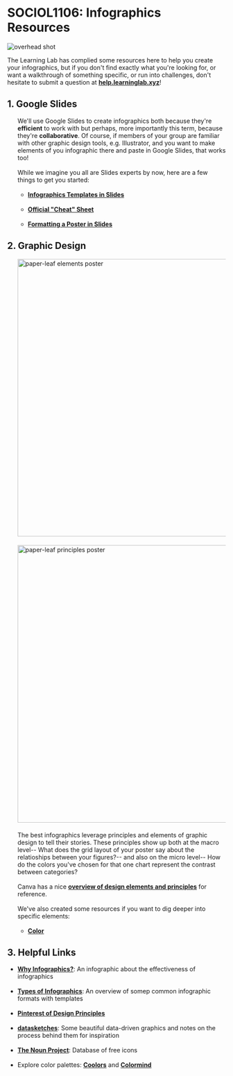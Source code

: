 # SOCIOL1106: Infographics Resources

![overhead shot](https://files.slack.com/files-pri/T0HTW3H0V-F01D53NK9HU/20190416_006_soc1106_infographicworkshop_hyper1_001_00004116.png?pub_secret=537778780e)

The Learning Lab has complied some resources here to help you create your infographics, but if you don't find exactly what you're looking for, or want a walkthrough of something specific, or run into challenges, don't hesitate to submit a question at [**help.learninglab.xyz**](http://help.learninglab.xyz)!

## 1. Google Slides
<ul>
  <li style="list-style-type:none">
    We'll use Google Slides to create infographics both because they're <span style="font-weight:bold">efficient</span> to work with but perhaps, more importantly this term, because they're <span style="font-weight:bold">collaborative</span>. Of course, if members of your group are familiar with other graphic design tools, e.g. Illustrator, and you want to make elements of you infographic there and paste in Google Slides, that works too!
  </li>
  <br/>
  <li style="list-style-type:none">
    While we imagine you all are Slides experts by now, here are a few things to get you started:
    <ul>
      <br/>
      <li>
        <a href="https://docs.google.com/presentation/d/1ajcswbWyzFaeX05lM7EPftbN260MMdDrtm3tF2k0Trg/edit#slide=id.g566fecf33e_0_57" style="font-weight:bold">Infographics Templates in Slides</a>
      </li>
      <br/>
      <li>
        <a href="https://support.google.com/a/users/answer/9300133" style="font-weight:bold">Official "Cheat" Sheet</a>
      </li>
      <br/>
      <li>
        <a href="https://drive.google.com/file/d/1NP-VfG0bxz3gEuNArLM_vJVRsQtYwAEd/view" style="font-weight:bold">Formatting a Poster in Slides</a>
      </li>
    </ul>
  </li>
</ul>

## 2. Graphic Design
<ul>
  <li style="list-style-type:none">
    <img src="https://paper-leaf.com/app/uploads/2011/02/EoD_Grey_1280.jpg" alt="paper-leaf elements poster" width="640px"/>
  </li>
  <br/>
  <li style="list-style-type:none">
    <img src="https://paper-leaf.com/app/uploads/2012/10/Principles-of-Design-Grey-1280px.jpg" alt="paper-leaf principles poster" width="640px"/>
  </li>
  <br/>
  <li style="list-style-type:none">
    The best infographics leverage principles and elements of graphic design to tell their stories. These principles show up both at the macro level-- What does the grid layout of your poster say about the relatioships between your figures?-- and also on the micro level-- How do the colors you've chosen for that one chart represent the contrast between categories?
  </li>
  <br/>
  <li style="list-style-type:none">
    Canva has a nice <a href="https://www.canva.com/learn/design-elements-principles/" style="font-weight:bold">overview of design elements and principles</a> for reference.
  </li>
  <br/>
  <li style="list-style-type:none">
    We've also created some resources if you want to dig deeper into specific elements:
    <ul>
      <br/>
      <li>
        <a href="../graphic-design/key-color-terms" style="font-weight:bold">Color</a>
      </li>
    </ul>
  </li>
</ul>

## 3. Helpful Links
  - [**Why Infographics?**](https://neomam.com/interactive/13reasons/): An infographic about the effectiveness of infographics  
  &nbsp;
  - [**Types of Infographics**](https://venngage.com/blog/9-types-of-infographic-template/): An overview of somep common infographic formats with templates  
  &nbsp;
  - [**Pinterest of Design Principles**](https://www.pinterest.com/pin/465700417688840345/)  
  &nbsp;
  - [**datasketches**](http://www.datasketch.es/): Some beautiful data-driven graphics and notes on the process behind them for inspiration  
  &nbsp;
  - [**The Noun Project**](https://thenounproject.com/): Database of free icons  
  &nbsp;
  - Explore color palettes: [**Coolors**](https://coolors.co/) and [**Colormind**](http://colormind.io/)
